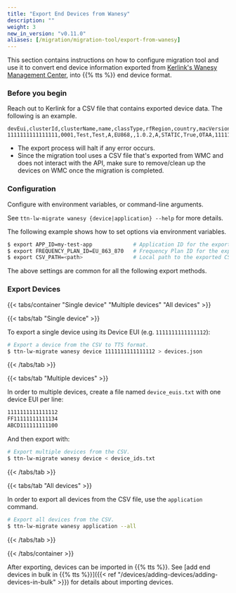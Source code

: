 ```yaml
---
title: "Export End Devices from Wanesy"
description: ""
weight: 3
new_in_version: "v0.11.0"
aliases: [/migration/migration-tool/export-from-wanesy]
---
```


This section contains instructions on how to configure migration tool and use it to convert end device information exported from [Kerlink's Wanesy Management Center](https://www.kerlink.com/), into {{% tts %}} end device format.

<!--more-->

### Before you begin

Reach out to Kerlink for a CSV file that contains exported device data. The following is an example.

```csv
devEui,clusterId,clusterName,name,classType,rfRegion,country,macVersion,regParamsRevision,profile,adrEnabled,activation,appEui,appKey,fcntDown,fcntUp,devNonceCounter,fNwkSIntKey,sNwkSIntKey,rx1Delay,rx1DrOffset,rx2Dr,rx2Freq,rxWindows,cfList,dwellTime,pingSlotDr,pingSlotFreq,geolocation,latitude,longitude,altitude,status,lastDataUpMessage,lastDataDownMessage,lastDataUpDr,device_profile,dev_addr,NwkSKey,AppSKey
1111111111111111,0001,Test,Test,A,EU868,,1.0.2,A,STATIC,True,OTAA,1111111111111111,22222222222222222222222222222222,10,20,False,,,,,,,,,,,,,,,,,,,SF7BW125,,1234567,33333333333333333333333333333333,44444444444444444444444444444444
```

- The export process will halt if any error occurs.
- Since the migration tool uses a CSV file that's exported from WMC and does not interact with the API, make sure to remove/clean up the devices on WMC once the migration is completed.

### Configuration

Configure with environment variables, or command-line arguments.

See `ttn-lw-migrate wanesy {device|application} --help` for more details.

The following example shows how to set options via environment variables.

```bash
$ export APP_ID=my-test-app             # Application ID for the exported devices
$ export FREQUENCY_PLAN_ID=EU_863_870   # Frequency Plan ID for the exported devices
$ export CSV_PATH=<path>                # Local path to the exported CSV file.
```

The above settings are common for all the following export methods.

### Export Devices

{{< tabs/container "Single device" "Multiple devices" "All devices" >}}

{{< tabs/tab "Single device" >}}

To export a single device using its Device EUI (e.g. `1111111111111112`):

```bash
# Export a device from the CSV to TTS format.
$ ttn-lw-migrate wanesy device 1111111111111112 > devices.json
```

{{< /tabs/tab >}}

{{< tabs/tab "Multiple devices" >}}

In order to multiple devices, create a file named `device_euis.txt` with one device EUI per line:

```txt
1111111111111112
FF11111111111134
ABCD111111111100
```

And then export with:

```bash
# Export multiple devices from the CSV.
$ ttn-lw-migrate wanesy device < device_ids.txt
```

{{< /tabs/tab >}}

{{< tabs/tab "All devices" >}}

In order to export all devices from the CSV file, use the `application` command.

```bash
# Export all devices from the CSV.
$ ttn-lw-migrate wanesy application --all
```

{{< /tabs/tab >}}

{{< /tabs/container >}}

After exporting, devices can be imported in {{% tts %}}. See [add end devices in bulk in {{% tts %}}]({{< ref "/devices/adding-devices/adding-devices-in-bulk" >}}) for details about importing devices.
